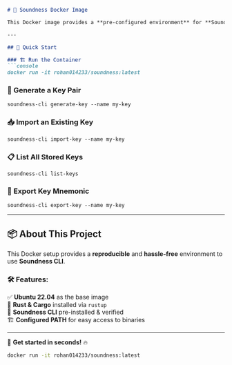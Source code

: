 ```md
# 🚀 Soundness Docker Image  

This Docker image provides a **pre-configured environment** for **Soundness CLI**, along with **Rust and Cargo**.  

---

## 🔹 Quick Start  

### 🏗 Run the Container  
```console
docker run -it rohan014233/soundness:latest
```

### 🔑 Generate a Key Pair  
```console
soundness-cli generate-key --name my-key
```

### 📥 Import an Existing Key  
```console
soundness-cli import-key --name my-key
```

### 📋 List All Stored Keys  
```console
soundness-cli list-keys
```

### 🔐 Export Key Mnemonic  
```console
soundness-cli export-key --name my-key
```

---

## 📦 About This Project  

This Docker setup provides a **reproducible** and **hassle-free** environment to use **Soundness CLI**.  

### 🛠 Features:  
✅ **Ubuntu 22.04** as the base image  
🔗 **Rust & Cargo** installed via `rustup`  
🔨 **Soundness CLI** pre-installed & verified  
🏗 **Configured PATH** for easy access to binaries  

---

🚀 **Get started in seconds!** 🔥  
```sh
docker run -it rohan014233/soundness:latest
```
```
